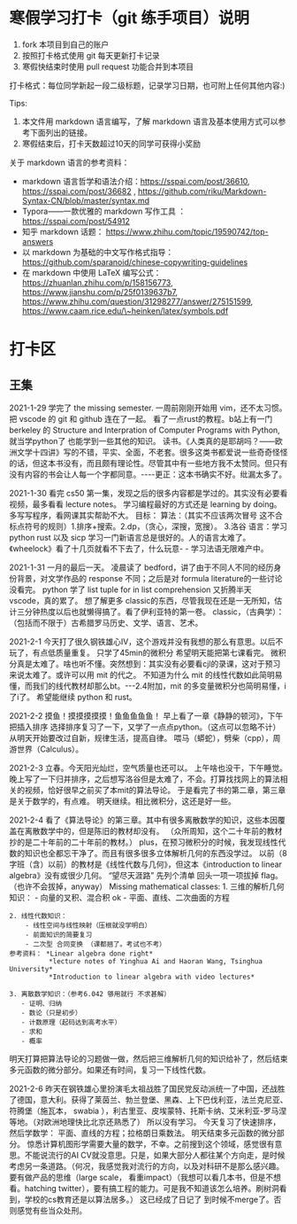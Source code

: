 # 寒假学习打卡（git 练手项目）说明

1. fork 本项目到自己的账户
2. 按照打卡格式使用 git 每天更新打卡记录
3. 寒假快结束时使用 pull request 功能合并到本项目

打卡格式：每位同学新起一段二级标题，记录学习日期，也可附上任何其他内容:)

Tips:

1. 本文件用 markdown 语言编写，了解 markdown 语言及基本使用方式可以参考下面列出的链接。
2. 寒假结束后，打卡天数超过10天的同学可获得小奖励

关于 markdown 语言的参考资料：

* markdown 语言哲学和语法介绍：https://sspai.com/post/36610, https://sspai.com/post/36682 , https://github.com/riku/Markdown-Syntax-CN/blob/master/syntax.md
* Typora——一款优雅的 markdown 写作工具 ： https://sspai.com/post/54912
* 知乎 markdown 话题： https://www.zhihu.com/topic/19590742/top-answers
* 以 markdown 为基础的中文写作格式指导：https://github.com/sparanoid/chinese-copywriting-guidelines
* 在 markdown 中使用 LaTeX 编写公式： https://zhuanlan.zhihu.com/p/158156773, https://www.jianshu.com/p/25f0139637b7, https://www.zhihu.com/question/31298277/answer/275151599, https://www.caam.rice.edu/\~heinken/latex/symbols.pdf

# 打卡区

## 王集

2021-1-29
学完了 the missing semester. 一周前刚刚开始用 vim，还不太习惯。把 vscode 的 git 和 github 连在了一起。
看了一点rust的教程。b站上有一门 berkeley 的 Structure and Interpration of Computer Programs with Python, 就当学python了 也能学到一些其他的知识。
读书。《人类真的是耶胡吗？——欧洲文学十四讲》写的不错，平实、全面，不老套。很多这类书都爱说一些奇奇怪怪的话，但这本书没有，而且颇有理论性。尽管其中有一些地方我不太赞同。但只有没有内容的书会让人每一个字都同意。----更正：这本书确实不好。纰漏太多了。

2021-1-30
看完 cs50 第一集，发现之后的很多内容都是学过的。其实没有必要看视频，最多看看 lecture notes。
学习编程最好的方式还是 learning by doing。多写写程序，看网课其实帮助不大。
目标：
算法：（其实不应该两次冒号 这不合标点符号的规则）1.排序+搜索。2.dp，（贪心，深搜，宽搜）。 3.洛谷
语言：学习 python rust 以及 sicp 学习一门新语言总是很好的。人的语言太难了。《wheelock》看了十几页就看不下去了，什么玩意- - 学习法语无限难产中。

2021-1-31
一月的最后一天。
凌晨读了 bedford，讲了由于不同人不同的经历身份背景，对文学作品的 response 不同；之后是对 formula literature的一些讨论 没看完。
python 学了 list tuple for in list comprehension
又折腾半天 vscode，真的累了。
想了解更多 classic的东西，尽管我现在还是一无所知，估计三分钟热度以后也就懒得搞了。看了伊利亚特的第一卷。
classic，（古典学）：
（包括而不限于）古希腊罗马历史、文学、语言、艺术。

2021-2-1
今天打了很久钢铁雄心IV，这个游戏并没有我想的那么有意思。以后不玩了，有点低质量重复。
只学了45min的微积分 希望明天能把第七课看完。
微积分真是太难了。啥也听不懂。突然想到：其实没有必要看cjl的录课，这对于预习来说太难了。或许可以用 mit 的代之。
不知道为什么 mit 的线性代数如此简明易懂，而我们的线代教材却那么bt。---2.4附加，mit 的多变量微积分也简明易懂，i了i了。
希望能继续 python 和 rust。

2021-2-2
摸鱼！摸摸摸摸摸！鱼鱼鱼鱼鱼！
早上看了一章《静静的顿河》，下午把插入排序 选择排序复习了一下，又学了一点点python。（这点可以忽略不计）
从明天开始要改过自新，规律生活，提高自律。
喂马（蟒蛇），劈柴（cpp），周游世界（Calculus）。

2021-2-3
立春。今天阳光灿烂，空气质量也还可以。
上午啥也没干，下午睡觉。
晚上写了一下归并排序，之后想写洛谷但是太难了，不会。打算找找网上的算法相关的视频，恰好很早之前买了本mit的算法导论。
于是看完了书的第二章，第三章是关于数学的，有点难。
明天继续。相比微积分，这还是好一些。

2021-2-4
看了《算法导论》的第三章。其中有很多离散数学的知识，这些本因覆盖在离散数学中的，但是陈旧的教材却没有。
（众所周知，这个二十年前的教材抄的是二十年前的二十年前的教材。）
plus，在预习微积分的时候，我发现线性代数的知识也全都忘干净了。而且有很多很多立体解析几何的东西没学过。
以前（8字班（含）以前）的教材是《线性代数与几何》，但这本《introduction to linear algebra》没有或很少几何。
“望尽天涯路” 先列个清单 回头一项一项拔掉 flag。（也许不会拔掉，anyway）
 Missing mathematical classes:
    1. 三维的解析几何知识：
        - 向量的叉积、混合积                         ok
        - 平面、直线、二次曲面的方程

    2. 线性代数知识：
        - 线性空间与线性映射（压根就没学明白）
        - 前面知识的简要复习
        - 二次型 合同变换 （课都翘了。考试也不考）
    参考资料： *Linear algebra done right*
              *lecture notes of Yinghua Ai and Haoran Wang, Tsinghua University*
              *Introduction to linear algebra with video lectures*

    3. 离散数学知识：（参考6.042 够用就行 不求甚解）
       - 证明、归纳
       - 数论（只是初步）
       - 计数原理（起码达到高考水平）
       - 求和
       - 概率

明天打算把算法导论的习题做一做，然后把三维解析几何的知识给补了，然后结束多元函数的微分部分。如果还有时间，复习一下线性代数。

2021-2-6
昨天在钢铁雄心里扮演毛太祖战胜了国民党反动派统一了中国，还战胜了德国，意大利。获得了莱茵兰、勃兰登堡、黑森、上下巴伐利亚，法兰克尼亚、符腾堡（施瓦本， swabia ），利古里亚、皮埃蒙特、托斯卡纳、艾米利亚-罗马涅等地。（对欧洲地理快比北京还熟悉了）
所以没有学习。
今天复习了快速排序，然后学数学：
平面、直线的方程；拉格朗日乘数法。
明天结束多元函数的微分部分。
惊悉计算机图形学需要大量的数学，不幸。之前搜到这个领域，感觉很有意思。不能说流行的AI CV就没意思。只是，如果大部分人都往某个方向走，是时候考虑另一条道路。（何况，我感觉我对流行的方向，以及对科研不是那么感兴趣。要有做产品的思维（large scale， 看重impact）（我想可以看几本书，但是不想看。hatching twitter），要有搞工程的能力。可是我不知道该怎么培养。刷树洞看到，学校的cs教育还是以算法居多。）
这已经成了日记了 到时候不merge了。否则感觉有些当众处刑。